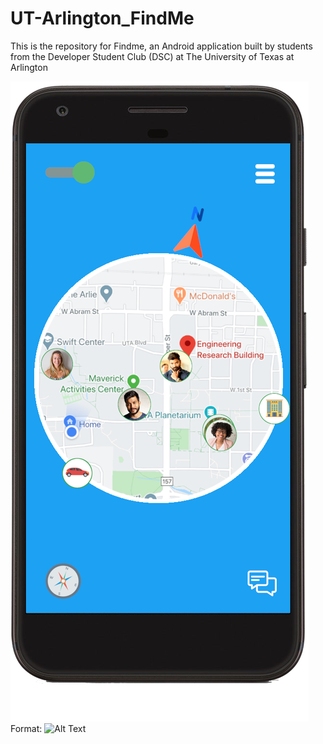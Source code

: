 # UT-Arlington_FindMe
This is the repository for Findme, an Android application built by students from the Developer Student Club (DSC) at The University of Texas at Arlington

![FindMe UI](/IMG_Samples/uta_findme.png)
Format: ![Alt Text](url)
